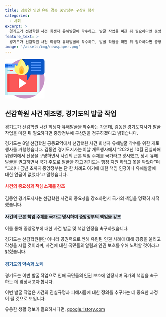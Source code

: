 ```yaml
---
title: 김동연 인권 유린 경종 중앙정부 구상권 행사
categories:
  - 사회
excerpt: >
  경기도가 선감학원 사건 희생자 유해발굴에 착수하고, 발굴 작업을 마친 뒤 필요하다면 중앙정부에 구상권을 청구할 예정이다. 경기도는 진상 규명과 유해발굴을 권고한 진실화해위원회 결정에 따라 발굴을 추진하고, 국가에 책임을 떠넘기는 것을 강하게 비판했다. 더불어 피해자의 존엄과 국가의 책임에 대한 다짐과 약속을 내다봤다. 선감학원 사건은 일제강점기에 아동인권을 침해한 사건으로, 진실화해위원회는 피해자 지원대책과 유해발굴을 권고했다. 
feature_text: >
  경기도가 선감학원 사건 희생자 유해발굴에 착수하고, 발굴 작업을 마친 뒤 필요하다면 중앙정부에 구상권을 청구할 예정이다. 경기도는 진상 규명과 유해발굴을 권고한 진실화해위원회 결정에 따라 발굴을 추진하고, 국가에 책임을 떠넘기는 것을 강하게 비판했다. 더불어 피해자의 존엄과 국가의 책임에 대한 다짐과 약속을 내다봤다. 선감학원 사건은 일제강점기에 아동인권을 침해한 사건으로, 진실화해위원회는 피해자 지원대책과 유해발굴을 권고했다. 
image: '/assets/img/newspaper.png'
---
```


<p><img src="/assets/img/news.png" alt="rentncar 속보" /></p>

<h2 data-ke-size="size26">선감학원 사건 재조명, 경기도의 발굴 작업</h2>

<p data-ke-size="size16">경기도가 선감학원 사건 희생자 유해발굴을 착수하는 가운데, 김동연 경기도지사가 발굴 작업을 마친 뒤 필요하다면 중앙정부에 구상권을 청구하겠다고 밝혔습니다.</p>

<p>경기도는 8일 선감학원 공동묘역에서 선감학원 사건 희생자 유해발굴 착수를 위한 개토행사를 거행했습니다. 김동연 경기도지사는 이날 개토행사에서 “2022년 10월 진실화해위원회에서 진상을 규명하면서 사건의 근본 책임 주체를 국가라고 명시했고, 당시 유해발굴을 권고하면서 국가 주도로 발굴을 하고 경기도는 행정 지원 하라고 못을 박았다”며 “그러나 금년 초까지 중앙정부는 단 한 차례도 여기에 대한 책임 인정이나 유해발굴에 대한 언급이 없었다”고 말했습니다.</p>

<h4><b><span style="color: #ee2323;">사건의 중요성과 책임 소재를 강조</span></b></h4>

<p>김동연 경기도지사는 선감학원 사건의 중요성을 강조하면서 국가의 책임을 명확히 지적했습니다.</p>

<h4><b><span style="background-color: #21538527;">사건의 근본 책임 주체를 국가로 명시하며 중앙정부의 책임을 강조</span></b></h4>

<p>이를 통해 중앙정부에 대한 사건 발굴 및 책임 인정을 촉구하였습니다.</p>

<p>경기도는 선감학원뿐만 아니라 공권력으로 인해 유린된 인권 사례에 대해 경종을 울리고 각성을 시킬 것이라며, 사건에 대한 국민들의 알림과 인권 보호를 위해 노력할 것이라고 밝혔습니다.</p>

<h4><b><span style="color: #1a5490;">경기도의 약속과 노력</span></b></h4>

<p>경기도는 이번 발굴 작업으로 인해 국민들의 인권 보호에 앞장서며 국가의 책임을 촉구하는 데 앞장서고자 합니다. </p>

<p>이번 발굴 작업은 사건의 진실규명과 피해자들에 대한 정의를 추구하는 데 중요한 과정이 될 것으로 보입니다.</p>
유용한 생활 정보가 필요하시다면, <a href="https://qoogle.tistory.com" rel="dofollow">qoogle.tistory.com</a>


